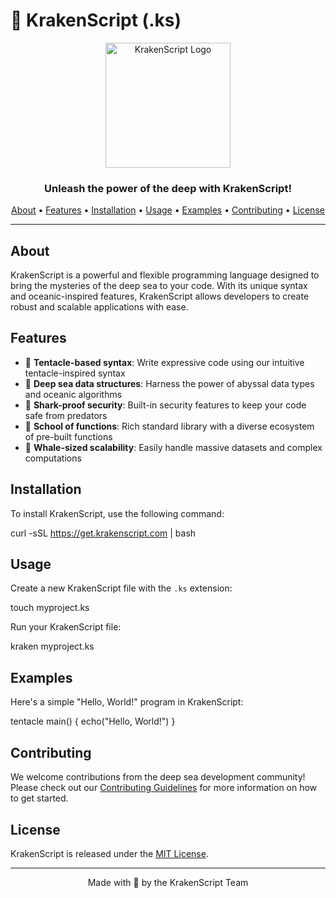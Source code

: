 # 🦑 KrakenScript (.ks)

<p align="center">
  <img src="https://placeholder-url.com/kraken-logo.png" alt="KrakenScript Logo" width="200" height="200">
</p>

<h3 align="center">Unleash the power of the deep with KrakenScript!</h3>

<p align="center">
  <a href="#about">About</a> •
  <a href="#features">Features</a> •
  <a href="#installation">Installation</a> •
  <a href="#usage">Usage</a> •
  <a href="#examples">Examples</a> •
  <a href="#contributing">Contributing</a> •
  <a href="#license">License</a>
</p>

---

## About

KrakenScript is a powerful and flexible programming language designed to bring the mysteries of the deep sea to your code. With its unique syntax and oceanic-inspired features, KrakenScript allows developers to create robust and scalable applications with ease.

## Features

- 🐙 **Tentacle-based syntax**: Write expressive code using our intuitive tentacle-inspired syntax
- 🌊 **Deep sea data structures**: Harness the power of abyssal data types and oceanic algorithms
- 🦈 **Shark-proof security**: Built-in security features to keep your code safe from predators
- 🐠 **School of functions**: Rich standard library with a diverse ecosystem of pre-built functions
- 🐳 **Whale-sized scalability**: Easily handle massive datasets and complex computations

## Installation

To install KrakenScript, use the following command:

curl -sSL https://get.krakenscript.com | bash

## Usage

Create a new KrakenScript file with the `.ks` extension:

touch myproject.ks

Run your KrakenScript file:

kraken myproject.ks

## Examples

Here's a simple "Hello, World!" program in KrakenScript:

tentacle main() {
    echo("Hello, World!")
}

## Contributing

We welcome contributions from the deep sea development community! Please check out our [Contributing Guidelines](CONTRIBUTING.md) for more information on how to get started.

## License

KrakenScript is released under the [MIT License](LICENSE).

---

<p align="center">
  Made with 💙 by the KrakenScript Team
</p>